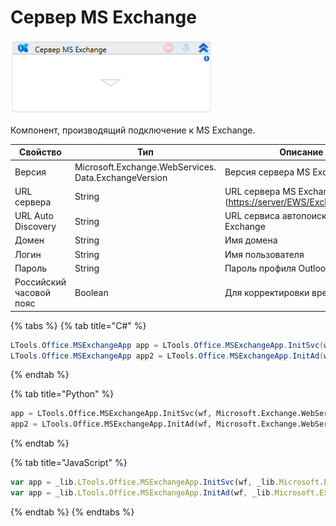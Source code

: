 # Сервер MS Exchange

![](<../../../../.gitbook/assets/image (366).png>)

Компонент, производящий подключение к MS Exchange.

| Свойство           | Тип                                                  | Описание                                                                                       |
| ------------------ | ---------------------------------------------------- | ---------------------------------------------------------------------------------------------- |
| Версия             | Microsoft.Exchange.WebServices. Data.ExchangeVersion | Версия сервера MS Exchange                                                                     |
| URL сервера        | String                                               | URL сервера MS Exchange ([https://server/EWS/Exchange.asmx](https://server/EWS/Exchange.asmx)) |
| URL Auto Discovery | String                                               | URL сервиса автопоиска MS Exchange                                                             |
| Домен              | String                                               | Имя домена                                                                                     |
| Логин              | String                                               | Имя пользователя   |
| Пароль             | String                                               | Пароль профиля Outlook |
| Российский часовой пояс | Boolean                                         | Для корректировки времени   |

{% tabs %}
{% tab title="C#" %}
```csharp
LTools.Office.MSExchangeApp app = LTools.Office.MSExchangeApp.InitSvc(wf, Microsoft.Exchange.WebServices.Data.ExchangeVersion.Exchange2013_SP1, "server url", "login", "pass", "domain");
LTools.Office.MSExchangeApp app2 = LTools.Office.MSExchangeApp.InitAd(wf, Microsoft.Exchange.WebServices.Data.ExchangeVersion.Exchange2013_SP1, "autodiscovery url", "login", "pass", "domain");
```
{% endtab %}

{% tab title="Python" %}
```python
app = LTools.Office.MSExchangeApp.InitSvc(wf, Microsoft.Exchange.WebServices.Data.ExchangeVersion.Exchange2013_SP1, "server url", "login", "pass", "domain")
app2 = LTools.Office.MSExchangeApp.InitAd(wf, Microsoft.Exchange.WebServices.Data.ExchangeVersion.Exchange2013_SP1, "autodiscovery url", "login", "pass", "domain")
```
{% endtab %}

{% tab title="JavaScript" %}
```javascript
var app = _lib.LTools.Office.MSExchangeApp.InitSvc(wf, _lib.Microsoft.Exchange.WebServices.Data.ExchangeVersion.Exchange2013_SP1, "server url", "login", "pass", "domain");
var app = _lib.LTools.Office.MSExchangeApp.InitAd(wf, _lib.Microsoft.Exchange.WebServices.Data.ExchangeVersion.Exchange2013_SP1, "autodiscovery url", "login", "pass", "domain");
```
{% endtab %}
{% endtabs %}
